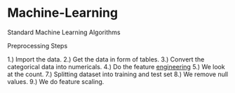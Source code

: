 # Machine-Learning
Standard Machine Learning Algorithms

Preprocessing Steps

1.) Import the data.
2.) Get the data in form of tables.
3.) Convert the categorical data into numericals.
4.) Do the feature [engineering](https://www.geeksforgeeks.org/what-is-feature-engineering/)
5.) We look at the count.
7.) Splitting dataset into training and test set
8.) We remove null values.
9.) We do feature scaling.